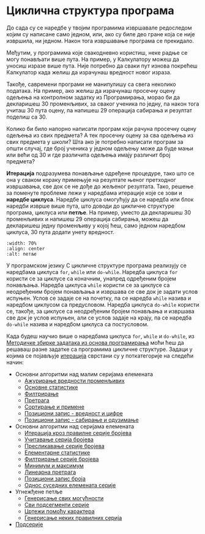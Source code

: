 # Циклична структура програма

До сада су се наредбе у твојим програмима извршавале редоследом којим су
написане само једном, или, ако су биле део гране која се није извршила, ни
једном. Након тога извршавање програма се прекидало.

Међутим, у програмима које свакодневно користиш, неке радње се могу понављати
више пута. На пример, у Калкулатору можеш да уносиш изразе више пута. Није
потребно да сваки пут изнова покрећеш Калкулатор када желиш да израчунаш
вредност новог израза.

Такође, савремени програми не манипулишу са свега неколико података. На пример,
ако желиш да израчунаш просечну оцену одељења на контролном задатку из
Програмирања, морао би да декларишеш 30 променљивих, за сваког ученика по
једну, па након тога учиташ 30 пута оцену, па напишеш 29 операција сабирања и
резултат поделиш са 30.

Колико би било напорно написати програм који рачуна просечну оцену одељења из
свих предмета? А тек просечну оцену за сва одељења из свих предмета у школи?
Шта ако је потребно написати програм за општи случај, где број ученика у једном
одељењу може да буде мањи или већи од 30 и где различита одељења имају различит
број предмета?

**Итерација** подразумева понављање одређене процедуре, тако што се она у
сваком кораку примењује на резултате њеног претходног извршавања, све док
се не дође до жељеног резултата. Тако, решење за поменуте проблеме лежи у
наредбама итерације које се зови и **наредбе циклуса**. Наредбе циклуса
омогућују да се наредба или блок наредби изврше више пута, што доводи до
цикличне структуре програма, циклуса или **петље**. На пример, уместо да
декларишеш 30 променљивих и напишеш 29 операција сабирања, можеш да
декларишеш једну променљиву у којој ћеш, само једном наредбом циклуса, 30
пута додати унету вредност.

```{image} images/petlje.png
:width: 70%
:align: center
:alt: петље
```

У програмском језику C цикличне структуре програма реализују се наредбама
циклуса `for`, `while` или `do-while`. Наредба циклуса `for` користи се за
циклусе са коначним, унапред одређеним бројем понављања. Наредба циклуса
`while` користи се за циклусе са неодређеним бројем понављања и извршава се све
док је задати услов испуњен. Услов се задаје се на почетку, па се наредба
`while` назива и наредбом циклусом са предусловом. Наредба циклуса `do-while`
користи се, такође, за циклусе са неодређеним бројем понављања и извршава све
док је услов испуњен, али се услов задаје на крају, па се наредба `do-while`
назива и наредбом циклуса са постусловом.

Када будеш научио више о наредбама циклуса `for`, `while` и `do-while`, из
[Методичке збирке задатака из основа програмирања](https://petlja.org/biblioteka/r/kursevi/Zbirka)
моћи ћеш да решаваш разне задатке са програмима цикличне структуре. Задаци у
којима се појављује
[итерација](https://petlja.org/biblioteka/r/Zbirka/03%20Iteracija) сврстани су у
поткатегорије на следећи начин:

- Основни алгоритми над малим серијама елемената
    * [Ажурирање вредности променљивих](z.md)
    * [Основне статистике](z.md)
    * [Филтрирање](z.md)
    * [Претрага](z.md)
    * [Сортирање и примене](z.md)
    * [Позициони запис - вредност и цифре](z.md)
    * [Позициони запис - сабирање и одузимање](z.md)
- Основни алгоритми над серијама елемената
    * [Итерација кроз правилне серије бројева](z.md)
    * [Учитавање серија бројева](z.md)
    * [Пресликавање серије бројева](z.md)
    * [Елементарне статистике](z.md)
    * [Филтрирање серије бројева](z.md)
    * [Минимум и максимум](z.md)
    * [Линеарна претрага](z.md)
    * [Позициони запис броја](z.md)
    * [Однос суседних елемената серије](z.md)
- Угнежђене петље
    * [Генерисање свих могућности](z.md)
    * [Сви подсегменти серије](z.md)
    * [Цртежи помоћу карактера](z.md)
    * [Генерисање неких правилних серија](z.md)
- [Подсерије](z.md)
